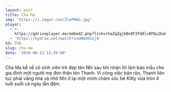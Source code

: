 ```yaml
---
layout: post
title: Cha Ma
img: 'https://i.imgur.com/ZlePNKb.jpg'
player:
  - >-
    https://gdriveplayer.me/embed2.php?link=rhaZqZgjkBn8F2FdAlv0FQu2boUbO4WEuZ6CXN9aDVw08ihDTBjmLhNBQCq5Y5MhCk2XqgwLoGFfr1HsgqRXRF2jOsA7aKb2aKQOi0o9NcaC5epNESilpVLgUNfUoKhsGleFp75GrSDpk%252BWpbrs%252F61wUuXCrnPYoz4kKg1HV%252BhKp4%252BWN2XrBvF0%252B4cIWkQLmMtWnJk6V4yVG7EZS4HH%252B6p
  - 'https://hydrax.net/watch?v=GMmVKG1j8'
hd: FHD
slug: cha-ma
date: '2019-08-23 11:39:00'
---
```

Cha Ma kể về cô sinh viên trẻ đẹp tên Nhi sau khi nhận lời làm bảo mẫu cho gia đình một người mẹ đơn thân tên Thanh. Vì công việc bận rộn, Thanh liên tục phải vắng nhà và nhờ Nhi ở lại một mình chăm sóc bé Kitty vừa tròn 4 tuổi suốt cả ngày lẫn đêm.
